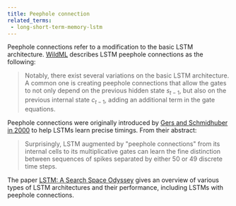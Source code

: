 ```yaml
---
title: Peephole connection
related_terms:
 - long-short-term-memory-lstm
---
```


Peephole connections refer to a modification to the basic LSTM architecture.
[WildML][1] describes LSTM peephole connections as the following:

> Notably, there exist several variations on the basic LSTM architecture. A common one is creating peephole connections that allow the gates to not only depend on the previous hidden state $s_{t-1}$, but also on the previous internal state $c_{t-1}$, adding an additional term in the gate equations.

Peephole connections were originally introduced by
[Gers and Schmidhuber in 2000][2] to help LSTMs learn precise timings. From their abstract:

> Surprisingly, LSTM augmented by "peephole connections" from its internal cells to its multiplicative gates can learn the fine distinction between sequences of spikes separated by either 50 or 49 discrete time steps.

The paper [LSTM: A Search Space Odyssey][3] gives an overview of various types of LSTM architectures and
their performance, including LSTMs with peephole connections.

[1]: http://www.wildml.com/2015/10/recurrent-neural-network-tutorial-part-4-implementing-a-grulstm-rnn-with-python-and-theano/ "Recurrent Neural Network Tutorial, Part 4 - Implementing a GRU / LSTM RNN with Python and Theano"

[2]: ftp://ftp.idsia.ch/pub/juergen/TimeCount-IJCNN2000.pdf "Recurrent Nets that Time and Count"

[3]: https://arxiv.org/abs/1503.04069